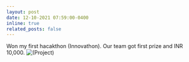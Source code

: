 ```yaml
---
layout: post
date: 12-10-2021 07:59:00-0400
inline: true
related_posts: false
---
```


Won my first hacakthon (Innovathon). Our team got first prize and INR 10,000. ![(Project)]()
